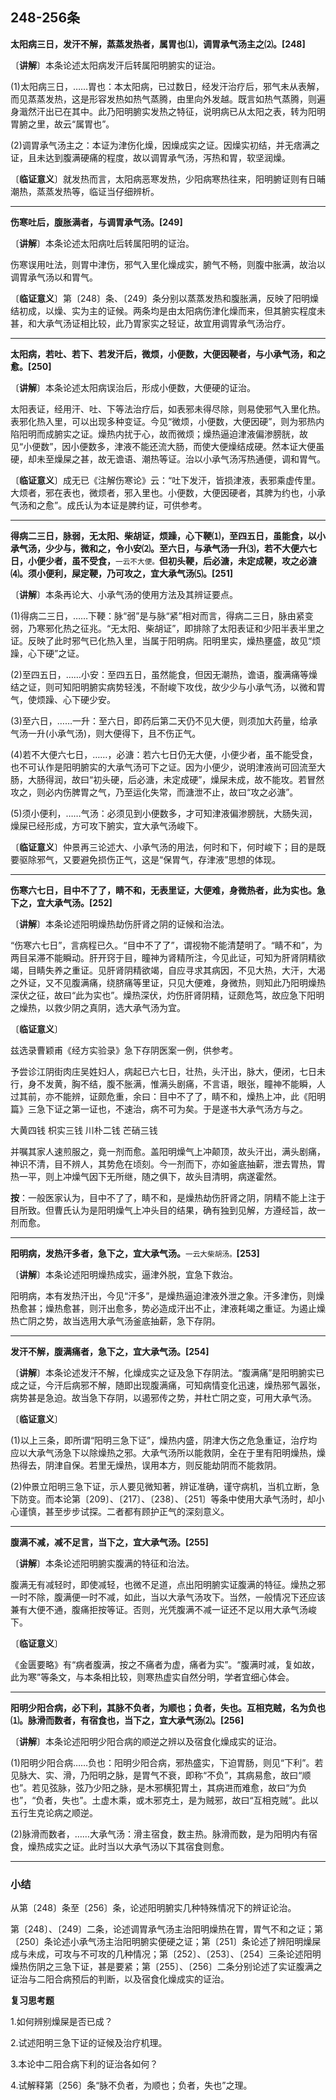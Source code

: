 ## 248-256条

**太阳病三日，发汗不解，蒸蒸发热者，属胃也⑴，调胃承气汤主之⑵。[248]**

〔**讲解**〕本条论述太阳病发汗后转属阳明腑实的证治。

(1)太阳病三日，……胃也：本太阳病，已过数日，经发汗治疗后，邪气未从表解，而见蒸蒸发热，这是形容发热如热气蒸腾，由里向外发越。既言如热气蒸腾，则遍身濈然汗出已在其中。此乃阳明腑实发热之特征，说明病已从太阳之表，转为阳明胃腑之里，故云“属胃也”。

(2)调胃承气汤主之：本证为津伤化燥，因燥成实之证。因燥实初结，并无痞满之证，且未达到腹满硬痛的程度，故以调胃承气汤，泻热和胃，软坚润燥。

〔**临证意义**〕就发热而言，太阳病恶寒发热，少阳病寒热往来，阳明腑证则有日晡潮热，蒸蒸发热等，临证当仔细辨析。

------

**伤寒吐后，腹胀满者，与调胃承气汤。[249]**

〔**讲解**〕本条论述太阳病吐后转属阳明的证治。

伤寒误用吐法，则胃中津伤，邪气入里化燥成实，腑气不畅，则腹中胀满，故治以调胃承气汤以和胃气。

〔**临证意义**〕第〔248〕条、〔249〕条分别以蒸蒸发热和腹胀满，反映了阳明燥结初成，以燥、实为主的证候。两条均是由太阳病伤津化燥而来，但其腑实程度未甚，和大承气汤证相比较，此乃胃家实之轻证，故宜用调胃承气汤治疗。

------

**太阳病，若吐、若下、若发汗后，微烦，小便数，大便因鞕者，与小承气汤，和之愈。[250]**

〔**讲解**〕本条论述太阳病误治后，形成小便数，大便硬的证治。

太阳表证，经用汗、吐、下等法治疗后，如表邪未得尽除，则易使邪气入里化热。表邪化热入里，可以出现多种变证。今见“微烦，小便数，大便因硬”，则为邪热内陷阳明而成腑实之证。燥热内扰于心，故而微烦；燥热逼迫津液偏渗膀胱，故见“小便数”，因小便数多，津液不能还流大肠，而使大便燥结成硬。然本证大便虽硬，却未至燥屎之甚，故无谵语、潮热等证。治以小承气汤泻热通便，调和胃气。

〔**临证意义**〕成无已《注解伤寒论》云：“吐下发汗，皆损津液，表邪乘虚传里。大烦者，邪在表也，微烦者，邪入里也。小便数，大便因硬者，其脾为约也，小承气汤和之愈”。成氏认为本证是脾约证，可供参考。

------

**得病二三日，脉弱，无太阳、柴胡证，烦躁，心下鞕⑴，至四五日，虽能食，以小承气汤，少少与，微和之，令小安⑵。至六日，与承气汤一升⑶，若不大便六七日，小便少者，虽不受食，**<small>一云不大便。</small>**但初头鞕，后必溏，未定成鞕，攻之必溏⑷。须小便利，屎定鞕，乃可攻之，宜大承气汤⑸。[251]**

〔**讲解**〕本条再论大、小承气汤的使用方法及其辨证要点。

(1)得病二三日，……下鞕：脉“弱”是与脉“紧”相对而言，得病二三日，脉由紧变弱，乃寒邪化热之征兆。“无太阳、柴胡证”，即排除了太阳表证和少阳半表半里之证。反映了此时邪气已化热入里，当属于阳明病。阳明里实，燥热壅盛，故见“烦躁，心下硬”之证。

(2)至四五日，……小安：至四五日，虽然能食，但因无潮热，谵语，腹满痛等燥结之证，则可知阳明腑实病势轻浅，不耐峻下攻伐，故少少与小承气汤，以微和胃气，使烦躁、心下硬少安。

(3)至六日，……一升：至六日，即药后第二天仍不见大便，则须加大药量，给承气汤一升(小承气汤)，则大便得下，且不伤正气。

(4)若不大便六七日，……，必溏：若六七日仍无大便，小便少者，虽不能受食，也不可认作是阳明腑实的大承气汤可下之证。因为小便少，说明津液尚可回流至大肠，大肠得润，故曰“初头硬，后必溏，未定成硬”，燥屎未成，故不能攻。若冒然攻之，则必内伤脾胃之气，乃至运化失常，而溏泄不止，故曰“攻之必溏”。

(5)须小便利，……气汤：必须见到小便数多，才可知津液偏渗膀胱，大肠失润，燥屎已经形成，方可攻下腑实，宜大承气汤峻下。

〔**临证意义**〕仲景再三论述大、小承气汤的用法，何时和下，何时峻下；目的是既要驱除邪气，又要避免损伤正气，这是“保胃气，存津液”思想的体现。

------

**伤寒六七日，目中不了了，睛不和，无表里证，大便难，身微热者，此为实也。急下之，宜大承气汤。[252]**

〔**讲解**〕本条论述阳明燥热劫伤肝肾之阴的证候和治法。

“伤寒六七日”，言病程已久。“目中不了了”，谓视物不能清楚明了。“睛不和”，为两目呆滞不能瞬动。肝开窍于目，瞳神为肾精所注，今见此证，可知为肝肾阴精欲竭，目睛失养之重证。见肝肾阴精欲竭，自应寻求其病因，不见大热，大汗，大渴之外证，又不见腹满痛，绕脐痛等里证，只见大便难，身微热，则知此乃阳明燥热深伏之征，故曰“此为实也”。燥热深伏，灼伤肝肾阴精，证颇危笃，故应急下阳明之燥热，以救少阴之真阴，选大承气汤为宜。

〔**临证意义**〕

兹选录曹颖甫《经方实验录》急下存阴医案一例，供参考。

予尝诊江阴街肉庄吴姓妇人，病起已六七日，壮热，头汗出，脉大，便闭，七日未行，身不发黄，胸不结，腹不胀满，惟满头剧痛，不言语，眼张，瞳神不能瞬，人过其前，亦不能辨，证颇危重，余曰：目中不了了，睛不和，燥热上冲，此《阳明篇》三急下证之第一证也，不速治，病不可为矣。于是遂书大承气汤方与之。

大黄四钱 枳实三钱 川朴二钱 芒硝三钱

并嘱其家人速煎服之，竟一剂而愈。盖阳明燥气上冲颠顶，故头汗出，满头剧痛，神识不清，目不辨人，其势危在顷刻。今一剂而下，亦如釜底抽薪，泄去胃热，胃热一平，则上冲燥气因下无所继，随之俱下，故头目清明，病遂霍然。

**按**：一般医家认为，目中不了了，睛不和，是燥热劫伤肝肾之阴，阴精不能上注于目所致。但曹氏认为是阳明燥气上冲头目的结果，确有独到见解，方遵经旨，故一剂而愈。

------

**阳明病，发热汗多者，急下之，宜大承气汤。**<small>一云大柴胡汤。</small>**[253]**

〔**讲解**〕本条论述阳明燥热成实，逼津外脱，宜急下救治。

阳明病，本有发热汗出，今见“汗多”，是燥热逼迫津液外泄之象。汗多津伤，则燥热愈甚；燥热愈甚，则汗出愈多，势必造成汗出不止，津液耗竭之重证。为遏止燥热亡阴之势，故当选用大承气汤釜底抽薪，急下存阴。

------

**发汗不解，腹满痛者，急下之，宜大承气汤。[254]**

〔**讲解**〕本条论述发汗不解，化燥成实之证及急下存阴法。“腹满痛”是阳明腑实已成之证，今汗后病邪不解，随即出现腹满痛，可知病情变化迅速，燥热邪气嚣张，病势甚是急迫。故当急下存阴，以遏邪传之势，并杜亡阴之变，可用大承气汤。

〔**临证意义**〕

(1)以上三条，即所谓“阳明三急下证”，燥热内盛，阴津大伤之危急重证，治疗均应以大承气汤急下以除燥热之邪。大承气汤所以能救阴，全在于里有阳明燥热，燥热得去，阴津自保。若里无燥热，误用本方，则反能劫阴而不能救阴。

(2)仲景立阳明三急下证，示人要见微知著，辨证准确，谨守病机，当机立断，急下防变。而本论第〔209〕、〔217〕、〔238〕、〔251〕等条中使用大承气汤时，却小心谨慎，甚至步步试探。二者都有顾护正气的深刻意义。

------

**腹满不减，减不足言，当下之，宜大承气汤。[255]**

〔**讲解**〕本条论述阳明腑实腹满的特征和治法。

腹满无有减轻时，即使减轻，也微不足道，点出阳明腑实证腹满的特征。燥热之邪一时不除，腹满便一时不减，如此，当以大承气汤攻下。当然，一般情况下还应该兼有大便不通，腹痛拒按等证。否则，光凭腹满不减一证还不足以用大承气汤峻下。

〔**临证意义**〕

《金匮要略》有“病者腹满，按之不痛者为虚，痛者为实”。“腹满时减，复如故，此为寒”等条文，与本条相比较，则寒热虚实自然分明，学者宜细心体会。

------

**阳明少阳合病，必下利，其脉不负者，为顺也；负者，失也。互相克贼，名为负也⑴。脉滑而数者，有宿食也，当下之，宜大承气汤⑵。[256]**

〔**讲解**〕本条论述阳明少阳合病的顺逆之辨以及宿食化燥成实的证治。

(1)阳明少阳合病……负也：阳明少阳合病，邪热盛实，下迫胃肠，则见“下利”。若见脉大、实、滑，乃阳明之脉，是胃气不衰，即称“不负”，其病易愈，故曰“顺也”。若见弦脉，弦乃少阳之脉，是木邪横犯胃土，其病进而难愈，故曰“为负也”，“负者，失也”。土虚木乘，或木邪克土，是为贼邪，故曰“互相克贼”。此以五行生克论病之顺逆。

(2)脉滑而数者，……大承气汤：滑主宿食，数主热。脉滑而数，是为阳明内有宿食，燥热成实之证。此时当以大承气汤以下其宿食则愈。

------

### 小结

从第〔248〕条至〔256〕条，论述阳明腑实几种特殊情况下的辨证论治。

第〔248〕、〔249〕二条，论述调胃承气汤主治阳明燥热在胃，胃气不和之证；第〔250〕条论述小承气汤主治阳明腑实便硬之证；第〔251〕条论述了辨阳明燥屎成与未成，可攻与不可攻的几种情况；第〔252〕、〔253〕、〔254〕三条论述阳明燥热伤阴之三急下证，甚是要紧；第〔255〕、〔256〕二条分别论述了实证腹满之证治与二阳合病预后的判断，以及宿食化燥成实的证治。

**复习思考题**

1.如何辨别燥屎是否已成？

2.试述阳明三急下证的证候及治疗机理。

3.本论中二阳合病下利的证治各如何？

4.试解释第〔256〕条“脉不负者，为顺也；负者，失也”之理。

